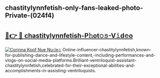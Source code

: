 ## chastitylynnfetish-only-fans​-leaked-photo​-Private-(024f4)


# <h2><a href="https://mediaupload.pro?title=chastitylynnfetish&ref=git">🔗👉 🔴 chastitylynnfetish-P𝚑ot𝚘𝚜-V𝚒d𝚎o</a></h2>

[![Corinna Kopf Nue Nu𝚍e𝚜](https://i.imgur.com/0qMVB7G.gif)](https://mediaupload.pro?title=chastitylynnfetish&ref=git)
Online-influencer-chastitylynnfetish,known-for-publishing-dance-and-lifestyle-content,-including-performances-and-vlogs-on-social-media-platforms.Brilliant-ventriloquist-assistant-chastitylynnfetish,celebrated-for-their-exceptional-abilities-and-accomplishments-in-assisting-ventriloquists.  